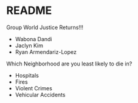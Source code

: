 # README

Group World Justice Returns!!!
  - Wabona Dandi
  - Jaclyn Kim
  - Ryan Armendariz-Lopez
  
Which Neighborhood are you least likely to die in?
  - Hospitals
  - Fires
  - Violent Crimes
  - Vehicular Accidents
